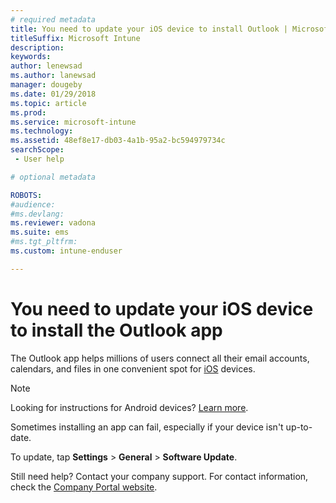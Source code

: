```yaml
---
# required metadata
title: You need to update your iOS device to install Outlook | Microsoft Docs
titleSuffix: Microsoft Intune
description:
keywords:
author: lenewsad
ms.author: lanewsad
manager: dougeby
ms.date: 01/29/2018
ms.topic: article
ms.prod:
ms.service: microsoft-intune
ms.technology:
ms.assetid: 48ef8e17-db03-4a1b-95a2-bc594979734c
searchScope:
 - User help

# optional metadata

ROBOTS:  
#audience:
#ms.devlang:
ms.reviewer: vadona
ms.suite: ems
#ms.tgt_pltfrm:
ms.custom: intune-enduser

---
```


# You need to update your iOS device to install the Outlook app

The Outlook app helps millions of users connect all their email accounts, calendars, and files in one convenient spot for [iOS](https://itunes.apple.com/app/microsoft-outlook-email-calendar/id951937596) devices.

>[!NOTE]
> Looking for instructions for Android devices? [Learn more](update-device-outlook-android.md).

Sometimes installing an app can fail, especially if your device isn't up-to-date. 

To update, tap **Settings** > **General** > **Software Update**.

Still need help? Contact your company support. For contact information, check the [Company Portal website](https://go.microsoft.com/fwlink/?linkid=2010980).
